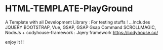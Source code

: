 # HTML-TEMPLATE-PlayGround
A Template with all Development Library : For testing stuffs ! ...Includes
JQUERY
BOOTSTRAP, 
Vue,
GSAP,
GSAP Gsap Command
SCROLLMAGIC,
NodeJs
+ 
codyhouse-framework : Jqery framework 
https://codyhouse.co/

enjoy it !! 

